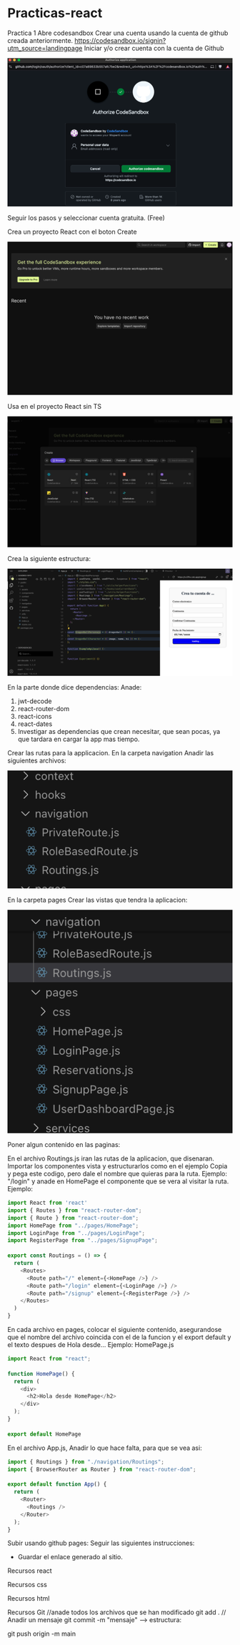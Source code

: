 # Practicas-react

Practica 1
Abre codesandbox
Crear una cuenta usando la cuenta de github creada anteriormente.
https://codesandbox.io/signin?utm_source=landingpage
Iniciar y/o crear cuenta con la cuenta de Github

![inicio](./images1/gitsandbox.png)

Seguir los pasos y seleccionar cuenta gratuita. (Free)

Crea un proyecto React con el boton Create

![react](./images1/home.png)

Usa en el proyecto React sin TS

![react](./images1/react.png)

Crea la siguiente estructura:

![estructura](./images1/estructura.png)

En la parte donde dice dependencias:
Anade:

1. jwt-decode
2. react-router-dom
3. react-icons
4. react-dates
5. Investigar as dependencias que crean necesitar, que sean pocas, ya que tardara en cargar la app mas tiempo.

Crear las rutas para la applicacion. En la carpeta navigation
Anadir las siguientes archivos:

![routing](./images1/routings.png)

En la carpeta pages
Crear las vistas que tendra la aplicacion:

![vistas](./images1/pages.png)

Poner algun contenido en las paginas: 

En el archivo Routings.js iran las rutas de la aplicacion, que disenaran.
Importar los componentes vista y estructurarlos como en el ejemplo
Copia y pega este codigo, pero dale el nombre que quieras para la ruta. Ejemplo: "/login" y anade en HomePage el componente que se vera al visitar 
la ruta. Ejemplo: <LoginPage />

```JavaScript
import React from 'react'
import { Routes } from "react-router-dom";
import { Route } from "react-router-dom";
import HomePage from "../pages/HomePage";
import LoginPage from "../pages/LoginPage";
import RegisterPage from "../pages/SignupPage";

export const Routings = () => {
  return (
    <Routes>
      <Route path="/" element={<HomePage />} />
      <Route path="/login" element={<LoginPage />} />
      <Route path="/signup" element={<RegisterPage />} />
    </Routes>
  )
}
```

En cada archivo en pages, colocar el siguiente contenido, asegurandose que el nombre del archivo coincida con el de la funcion y el export default y el texto despues de Hola desde...
Ejemplo: HomePage.js

```JavaScript
import React from "react";

function HomePage() {
  return (
    <div>
      <h2>Hola desde HomePage</h2>
    </div>
  );
}

export default HomePage
```

En el archivo App.js, Anadir lo que hace falta, para que se vea asi:

```JavaScript
import { Routings } from "./navigation/Routings";
import { BrowserRouter as Router } from "react-router-dom";

export default function App() {
  return (
    <Router>
      <Routings />
    </Router>
  );
}
```

Subir usando github pages:
Seguir las siguientes instrucciones:

* Guardar el enlace generado al sitio.

Recursos react

Recursos css


Recursos html

Recursos Git 
//anade todos los archivos que se han modificado
git add . 
// Anadir un mensaje 
git commit -m "mensaje" --> estructura: 

git push origin -m main
